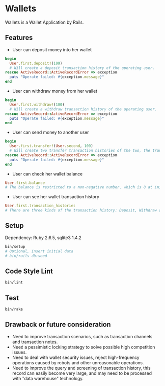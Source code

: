 # Wallets

Wallets is a Wallet Application by Rails.

## Features

- User can deposit money into her wallet

```rb
begin
  User.first.deposit!(100)
  # Will create a deposit transaction history of the operating user.
rescue ActiveRecord::ActiveRecordError => exception
  puts "Operate failed: #{exception.message}"
end
```

- User can withdraw money from her wallet

```rb
begin
  User.first.withdraw!(100)
  # Will create a withdraw transaction history of the operating user.
rescue ActiveRecord::ActiveRecordError => exception
  puts "Operate failed: #{exception.message}"
end
```

- User can send money to another user

```rb
begin
  User.first.transfer!(User.second, 100)
  # Will create two transfer transaction histories of the two, the transaction history money of payer will be negative and one of payee will be positive.
rescue ActiveRecord::ActiveRecordError => exception
  puts "Operate failed: #{exception.message}"
end
```

- User can check her wallet balance


```rb
User.first.balance
# The balance is restricted to a non-negative number, which is 0 at initialization.
```

- User can see her wallet transaction history

```rb
User.first.transaction_histories
# There are three kinds of the transaction history: Deposit, Withdraw and Transfer.
```

## Setup

Dependency: Ruby 2.6.5, sqlite3 1.4.2

```bash
bin/setup
# Optional, insert initial data 
# bin/rails db:seed
```

## Code Style Lint

```bash
bin/lint
```

## Test

```bash
bin/rake
```

## Drawback or future consideration

- Need to improve transaction scenarios, such as transaction channels and transaction notes.
- Need a pessimistic locking strategy to solve possible high competition issues.
- Need to deal with wallet security issues, reject high-frequency operations caused by robots and other unreasonable operations.
- Need to improve the query and screening of transaction history, this record can easily become very large, and may need to be processed with "data warehouse" technology.
